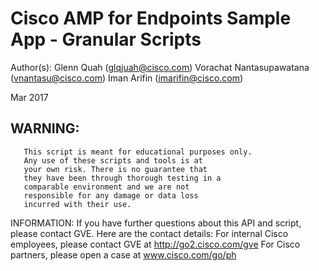 
#   Cisco AMP for Endpoints Sample App - Granular Scripts

Author(s):
Glenn Quah (glqjuah@cisco.com)
Vorachat Nantasupawatana (vnantasu@cisco.com)
Iman Arifin (imarifin@cisco.com)

Mar 2017

##   WARNING:
       This script is meant for educational purposes only.
       Any use of these scripts and tools is at
       your own risk. There is no guarantee that
       they have been through thorough testing in a
       comparable environment and we are not
       responsible for any damage or data loss
       incurred with their use.

   INFORMATION:
       If you have further questions about this API and script, please contact GVE. Here are the contact details:
           For internal Cisco employees, please contact GVE at http://go2.cisco.com/gve
           For Cisco partners, please open a case at www.cisco.com/go/ph
